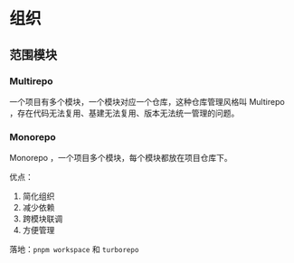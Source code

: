 # 组织

## 范围模块

### Multirepo

一个项目有多个模块，一个模块对应一个仓库，这种仓库管理风格叫 Multirepo ，存在代码无法复用、基建无法复用、版本无法统一管理的问题。

### Monorepo

Monorepo ，一个项目多个模块，每个模块都放在项目仓库下。

优点：

1. 简化组织
1. 减少依赖
1. 跨模块联调
1. 方便管理

落地：`pnpm workspace` 和 `turborepo`
